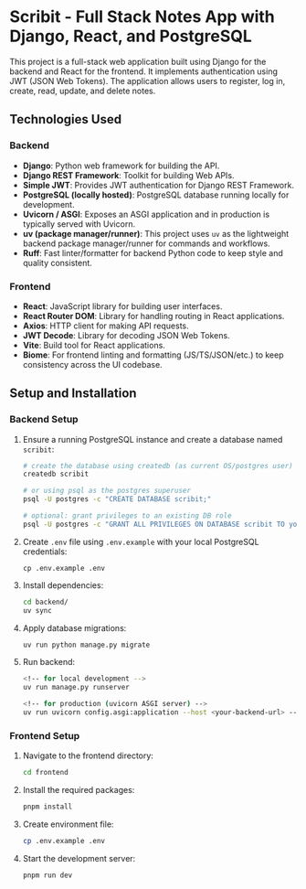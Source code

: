 # Scribit - Full Stack Notes App with Django, React, and PostgreSQL

This project is a full-stack web application built using Django for the backend and React for the frontend. It implements authentication using JWT (JSON Web Tokens). The application allows users to register, log in, create, read, update, and delete notes.

## Technologies Used

### Backend

- **Django**: Python web framework for building the API.
- **Django REST Framework**: Toolkit for building Web APIs.
- **Simple JWT**: Provides JWT authentication for Django REST Framework.
- **PostgreSQL (locally hosted)**: PostgreSQL database running locally for development.
- **Uvicorn / ASGI**: Exposes an ASGI application and in production is typically served with Uvicorn.
- **uv (package manager/runner)**: This project uses `uv` as the lightweight backend package manager/runner for commands and workflows.
- **Ruff**: Fast linter/formatter for backend Python code to keep style and quality consistent.

### Frontend

- **React**: JavaScript library for building user interfaces.
- **React Router DOM**: Library for handling routing in React applications.
- **Axios**: HTTP client for making API requests.
- **JWT Decode**: Library for decoding JSON Web Tokens.
- **Vite**: Build tool for React applications.
- **Biome**: For frontend linting and formatting (JS/TS/JSON/etc.) to keep consistency across the UI codebase.

## Setup and Installation

### Backend Setup

1. Ensure a running PostgreSQL instance and create a database named `scribit`:

   ```bash
   # create the database using createdb (as current OS/postgres user)
   createdb scribit

   # or using psql as the postgres superuser
   psql -U postgres -c "CREATE DATABASE scribit;"

   # optional: grant privileges to an existing DB role
   psql -U postgres -c "GRANT ALL PRIVILEGES ON DATABASE scribit TO your_db_user;"

2. Create `.env` file using `.env.example` with your local PostgreSQL credentials:

   ```
   cp .env.example .env
   ```

3. Install dependencies:

   ```bash
   cd backend/
   uv sync
   ```

4. Apply database migrations:

   ```bash
   uv run python manage.py migrate
   ```

5. Run backend:

   ```bash
   <!-- for local development -->
   uv run manage.py runserver

   <!-- for production (uvicorn ASGI server) -->
   uv run uvicorn config.asgi:application --host <your-backend-url> --port <your-backend-port>
   ```

### Frontend Setup

1. Navigate to the frontend directory:

   ```bash
   cd frontend
   ```

2. Install the required packages:

   ```bash
   pnpm install
   ```

3. Create environment file:

   ```bash
   cp .env.example .env
   ```

4. Start the development server:

   ```bash
   pnpm run dev
   ```
